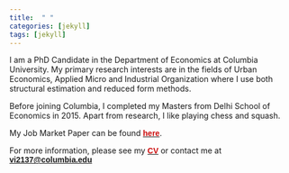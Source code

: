 ```yaml
---
title:  " "
categories: [jekyll]
tags: [jekyll]
---
```

I am a PhD Candidate in the Department of Economics at Columbia University. My primary research interests are in the fields of Urban Economics, Applied Micro and Industrial Organization where I use both structural estimation and reduced form methods. 

Before joining Columbia, I completed my Masters from Delhi School of Economics in 2015. Apart from research, I like playing chess and squash. 

My Job Market Paper can be found <a href="https://vinayakiyer.github.io/files/Iyer_JMP.pdf" target="_blank"><b><font face="Arial" color="#cc0e0e">here</font></b></a>.

For more information, please see my <a href="https://vinayakiyer.github.io/files/CV_Vinayak.pdf" target="_blank"><b><font face="Arial" color="#cc0e0e">CV</font></b></a> or contact me at <a href="mailto:{{ site.author.email }}" title="Email {{ site.author.email }}" target="_blank"><b><font face="Arial" color="#cc0e0e">vi2137@columbia.edu</font></b></a>

